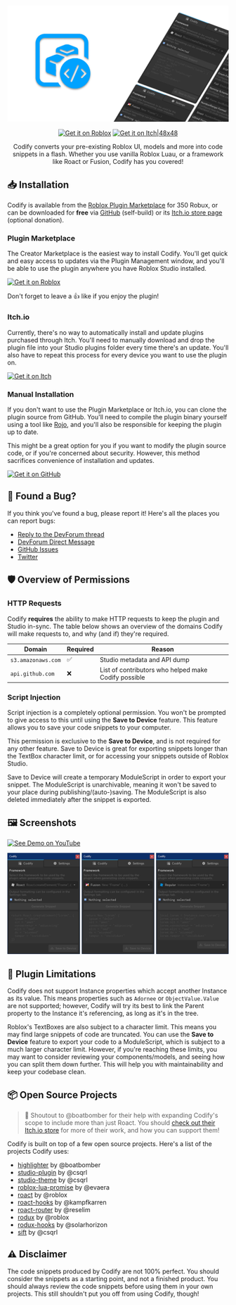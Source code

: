 <!-- Links -->
[plugin]: https://roblox.com/library/4749111907
[itch]: https://csqrl.itch.io/codify
[repo]: https://github.com/csqrl/codify-plugin
[issues]: https://github.com/csqrl/codify-plugin/issues
[rojo]: https://rojo.space
[devforum-thread]: https://devforum.roblox.com/t/473076
[devforum-dm]: https://devforum.roblox.com/new-message?username=csqrl&title=%5BCodify%5D%20Bug%20Report
[twitter]: https://twitter.com/csqrI
[yt-demo]: https://youtu.be/aLFWPKNiBGU

<!-- Images -->
[images/cover]: https://github.com/csqrl/codify-plugin/raw/main/assets/Cover.png
[images/roblox-badge]: https://gist.github.com/csqrl/56c5f18b229ca1e61feb6eb5fb149f43/raw/robloxAnimated.svg
[images/itch-badge]: https://gist.github.com/csqrl/56c5f18b229ca1e61feb6eb5fb149f43/raw/itch.svg
[images/github-badge]: https://gist.github.com/csqrl/56c5f18b229ca1e61feb6eb5fb149f43/raw/githubSource.svg
[images/screenshots-row]: https://github.com/csqrl/codify-plugin/raw/main/assets/PluginScreenshots.png
[images/yt-demo]: https://github.com/csqrl/codify-plugin/raw/main/assets/YouTubeEmbed.png

<!-- Content -->
<div align="center">

![Codify Cover Image][images/cover]

[![Get it on Roblox][images/roblox-badge]][plugin] [![Get it on Itch|48x48][images/itch-badge]][itch]

Codify converts your pre-existing Roblox UI, models and more into code snippets in a flash. Whether you use vanilla Roblox Luau, or a framework like Roact or Fusion, Codify has you covered!

</div>

## :inbox_tray: Installation

Codify is available from the [Roblox Plugin Marketplace][plugin] for 350 Robux, or can be downloaded for **free** via [GitHub][repo] (self-build) or its [Itch.io store page][itch] (optional donation).

### Plugin Marketplace

The Creator Marketplace is the easiest way to install Codify. You'll get quick and easy access to updates via the Plugin Management window, and you'll be able to use the plugin anywhere you have Roblox Studio installed.

[![Get it on Roblox][images/roblox-badge]][plugin]

Don't forget to leave a :thumbsup: like if you enjoy the plugin!

### Itch.io

Currently, there's no way to automatically install and update plugins purchased through Itch. You'll need to manually download and drop the plugin file into your Studio plugins folder every time there's an update. You'll also have to repeat this process for every device you want to use the plugin on.

[![Get it on Itch][images/itch-badge]][itch]

### Manual Installation

If you don't want to use the Plugin Marketplace or Itch.io, you can clone the plugin source from GitHub. You'll need to compile the plugin binary yourself using a tool like [Rojo][rojo], and you'll also be responsible for keeping the plugin up to date.

This might be a great option for you if you want to modify the plugin source code, or if you're concerned about security. However, this method sacrifices convenience of installation and updates.

[![Get it on GitHub][images/github-badge]][repo]

## :bug: Found a Bug?

If you think you've found a bug, please report it! Here's all the places you can report bugs:

* [Reply to the DevForum thread][devforum-thread]
* [DevForum Direct Message][devforum-dm]
* [GitHub Issues][issues]
* [Twitter][twitter]

## :shield: Overview of Permissions

### HTTP Requests

Codify **requires** the ability to make HTTP requests to keep the plugin and Studio in-sync. The table below shows an overview of the domains Codify will make requests to, and why (and if) they're required.

| Domain | Required | Reason |
|--------|----------|--------|
| `s3.amazonaws.com` | :white_check_mark: | Studio metadata and API dump |
| `api.github.com` | :x: | List of contributors who helped make Codify possible |

### Script Injection

Script injection is a completely optional permission. You won't be prompted to give access to this until using the **Save to Device** feature. This feature allows you to save your code snippets to your computer.

This permission is exclusive to the **Save to Device**, and is not required for any other feature. Save to Device is great for exporting snippets longer than the TextBox character limit, or for accessing your snippets outside of Roblox Studio.

Save to Device will create a temporary ModuleScript in order to export your snippet. The ModuleScript is unarchivable, meaning it won't be saved to your place during publishing/(auto-)saving. The ModuleScript is also deleted immediately after the snippet is exported.

## :framed_picture: Screenshots

[![See Demo on YouTube][images/yt-demo]][yt-demo]

![Screenshots][images/screenshots-row]

## :thinking: Plugin Limitations

Codify does not support Instance properties which accept another Instance as its value. This means properties such as `Adornee` or `ObjectValue.Value` are not supported; however, Codify will try its best to link the Parent property to the Instance it's referencing, as long as it's in the tree.

Roblox's TextBoxes are also subject to a character limit. This means you may find large snippets of code are truncated. You can use the **Save to Device** feature to export your code to a ModuleScript, which is subject to a much larger character limit. However, if you're reaching these limits, you may want to consider reviewing your components/models, and seeing how you can split them down further. This will help you with maintainability and keep your codebase clean.

## :package: Open Source Projects

> :mega: Shoutout to @boatbomber for their help with expanding Codify's scope to include more than just Roact. You should [check out their Itch.io store](https://boatbomber.itch.io/) for more of their work, and how you can support them!

Codify is built on top of a few open source projects. Here's a list of the projects Codify uses:

* [highlighter](https://github.com/boatbomber/highlighter) by @boatbomber
* [studio-plugin](https://github.com/csqrl/studio-plugin) by @csqrl
* [studio-theme](https://github.com/csqrl/studio-theme) by @csqrl
* [roblox-lua-promise](https://github.com/evaera/roblox-lua-promise) by @evaera
* [roact](https://github.com/roblox/roact) by @roblox
* [roact-hooks](https://github.com/kampfkarren/roact-hooks) by @kampfkarren
* [roact-router](https://github.com/reselim/roact-router) by @reselim
* [rodux](https://github.com/roblox/rodux) by @roblox
* [rodux-hooks](https://github.com/solarhorizon/rodux-hooks) by @solarhorizon
* [sift](https://github.com/csqrl/sift) by @csqrl

## :warning: Disclaimer

The code snippets produced by Codify are not 100% perfect. You should consider the snippets as a starting point, and not a finished product. You should always review the code snippets before using them in your own projects. This still shouldn't put you off from using Codify, though!
